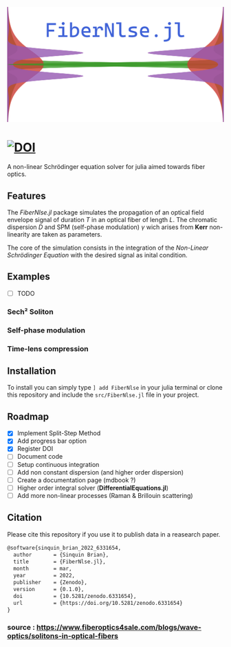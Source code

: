
<p align="center">
<img src="logo.png" />
</p>

# [![DOI](https://zenodo.org/badge/DOI/10.5281/zenodo.6331654.svg)](https://doi.org/10.5281/zenodo.6331654)
 A non-linear Schrödinger equation solver for julia aimed towards fiber optics.

## Features

The *FiberNlse.jl* package simulates the propagation of an optical field envelope signal of duration *T* in an optical fiber of length *L*. The chromatic dispersion *D* and SPM (self-phase modulation) *γ* wich arises from **Kerr** non-linearity are taken as parameters.

The core of the simulation consists in the integration of the *Non-Linear Schrödinger Equation* with the desired signal as inital condition.

## Examples
- [ ] TODO
### Sech² Soliton
### Self-phase modulation
### Time-lens compression

## Installation
To install you can simply type `] add FiberNlse` in your julia terminal or clone this repository and include the `src/FiberNlse.jl` file in your project.

## Roadmap

- [x] Implement Split-Step Method
- [x] Add progress bar option
- [x] Register DOI
- [ ] Document code
- [ ] Setup continuous integration
- [ ] Add non constant dispersion (and higher order dispersion)
- [ ] Create a documentation page (mdbook ?)
- [ ] Higher order integral solver (**DifferentialEquations.jl**)
- [ ] Add more non-linear processes (Raman & Brillouin scattering)

## Citation
Please cite this repository if you use it to publish data in a reasearch paper.


```
@software{sinquin_brian_2022_6331654,
  author       = {Sinquin Brian},
  title        = {FiberNlse.jl},
  month        = mar,
  year         = 2022,
  publisher    = {Zenodo},
  version      = {0.1.0},
  doi          = {10.5281/zenodo.6331654},
  url          = {https://doi.org/10.5281/zenodo.6331654}
}
```

### source : https://www.fiberoptics4sale.com/blogs/wave-optics/solitons-in-optical-fibers